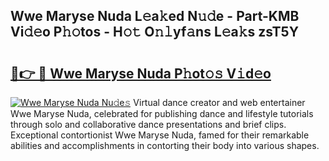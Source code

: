 ## Wwe Maryse Nuda L𝚎a𝚔ed N𝚞𝚍e - Part-KMB Vi𝚍𝚎o P𝚑𝚘tos - H𝚘𝚝 O𝚗𝚕yf𝚊ns L𝚎a𝚔s zsT5Y

# <h2><a href="http://kf6rqi.oniu.top/?m=Wwe+Maryse+Nuda">🔗👉 🔴 Wwe Maryse Nuda P𝚑ot𝚘𝚜 V𝚒d𝚎o</a></h2>

[![Wwe Maryse Nuda Nu𝚍e𝚜](https://i.imgur.com/0qMVB7G.gif)](http://kf6rqi.oniu.top/?m=Wwe+Maryse+Nuda)
Virtual dance creator and web entertainer Wwe Maryse Nuda, celebrated for publishing dance and lifestyle tutorials through solo and collaborative dance presentations and brief clips. Exceptional contortionist Wwe Maryse Nuda, famed for their remarkable abilities and accomplishments in contorting their body into various shapes.  
